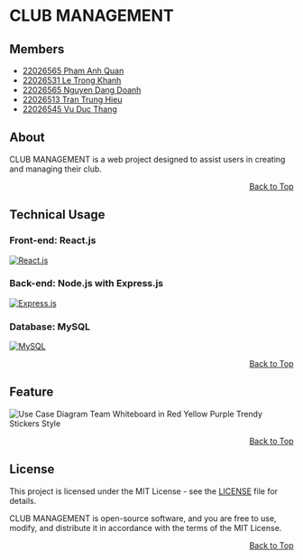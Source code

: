 <!-- Top -->
<a name="top"></a>

# CLUB MANAGEMENT

## Members
- [22026565 Pham Anh Quan](https://github.com/haiquanbg1)
- [22026531 Le Trong Khanh](https://github.com/22026531-LeTrongKhanh)
- [22026565 Nguyen Dang Doanh](https://github.com/doanhnguyen28)
- [22026513 Tran Trung Hieu](https://github.com/hieulouis2004)
- [22026545 Vu Duc Thang](https://github.com/Thangvu21)

## About
<a name="about"></a>

CLUB MANAGEMENT is a web project designed to assist users in creating and managing their club.

<div align="right">
  <a href="#top">Back to Top</a>
</div>

## Technical Usage

### Front-end: React.js
[![React.js](https://img.shields.io/badge/react-blue?style=flat&logo=react)](https://react.dev/)

### Back-end: Node.js with Express.js
[![Express.js](https://img.shields.io/badge/express-js?style=flat&logo=express)](https://expressjs.com/)

### Database: MySQL
[![MySQL](https://img.shields.io/badge/mysql-white?style=flat&logo=mysql)](https://mysql.com)

<div align="right">
  <a href="#top">Back to Top</a>
</div>

## Feature 

![Use Case Diagram Team Whiteboard in Red Yellow Purple Trendy Stickers Style](https://github.com/user-attachments/assets/ad45b115-894c-4316-816f-3e6320b70d75)

<div align="right">
  <a href="#top">Back to Top</a>
</div>

## License
<a name="license"></a>

This project is licensed under the MIT License - see the [LICENSE](LICENSE) file for details.

CLUB MANAGEMENT is open-source software, and you are free to use, modify, and distribute it in accordance with the terms of the MIT License.

<div align="right">
  <a href="#top">Back to Top</a>
</div>



